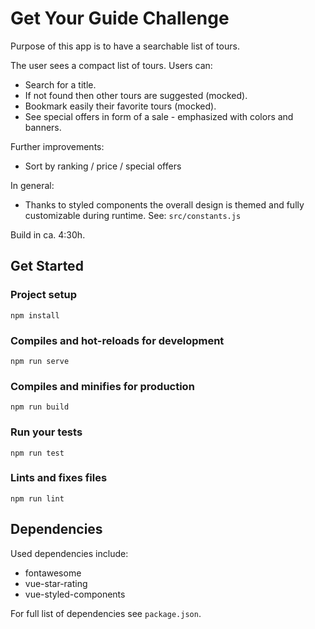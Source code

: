 # Get Your Guide Challenge 
Purpose of this app is to have a searchable list of tours. 

The user sees a compact list of tours.
Users can:
- Search for a title. 
- If not found then other tours are suggested (mocked).
- Bookmark easily their favorite tours (mocked).
- See special offers in form of a sale - emphasized with colors and banners.

Further improvements:
- Sort by ranking / price / special offers

In general:
 - Thanks to styled components the overall design is themed and fully customizable during runtime. See: ```src/constants.js```

 Build in ca. 4:30h.

## Get Started
### Project setup
```
npm install
```

### Compiles and hot-reloads for development
```
npm run serve
```

### Compiles and minifies for production
```
npm run build
```

### Run your tests
```
npm run test
```

### Lints and fixes files
```
npm run lint
```

## Dependencies

Used dependencies include:
- fontawesome
- vue-star-rating
- vue-styled-components

For full list of dependencies see ```package.json```.

